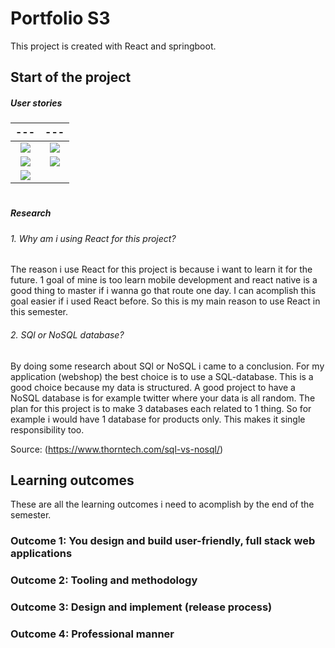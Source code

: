# Portfolio S3

This project is created with React and springboot.


## Start of the project

##### User stories

 ---                        |                      --- 
:-------------------------:|:-------------------------:
![](https://i.postimg.cc/65qPKrJ3/user-story-1.png)  |  ![](https://i.postimg.cc/x1S4WcQp/user-story-2.png)
![](https://i.postimg.cc/VsC4mmDx/user-story-3.png)  |  ![](https://i.postimg.cc/ncdXWQqp/user-story-4.png)
![](https://i.postimg.cc/xj58kbxM/user-story-5.png)  |  ![]()

# 

##### Research


###### 1. Why am i using React for this project?

The reason i use React for this project is because i want to learn it for the future. 1 goal of mine is too learn mobile development and react native is a good thing to master if i wanna go that route one day. I can acomplish this goal easier if i used React before. So this is my main reason to use React in this semester.

###### 2. SQl or NoSQL database?

By doing some research about SQl or NoSQL i came to a conclusion. For my application (webshop) the best choice is to use a SQL-database. This is a good choice because my data is structured. A good project to have a NoSQL database is for example twitter where your data is all random. The plan for this project is to make 3 databases each related to 1 thing. So for example i would have 1 database for products only. This makes it single responsibility too. 

Source: (https://www.thorntech.com/sql-vs-nosql/)


## Learning outcomes

These are all the learning outcomes i need to acomplish by the end of the semester.

### Outcome 1: You design and build user-friendly, full stack web applications

### Outcome 2: Tooling and methodology

### Outcome 3: Design and implement (release process)

### Outcome 4: Professional manner

